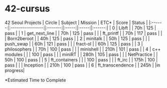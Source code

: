# 42-cursus
42 Seoul Projects
| Circle | Subject          | Mission | ETC* | Score | Status |
|:------:|:----------------:|:-------:|:-----:|:-----:|:------:|
| 0      | Libft            |         | 70h   | 125   | pass   |
| 1      | get_next_line    |         | 70h   | 125   | pass   |
|        | ft_printf        |         | 70h   | 117   | pass   |
|        | Born2beroot      |         | 40h   | 125   | pass   |
| 2      | minitalk         |         | 50h   | 125   | pass   |
|        | push_swap        |         | 60h   | 121   | pass   |
|        | fract-ol         |         | 60h   | 125   | pass   |
| 3      | philosophers     |         | 70h   | 100   | pass   |
|        | minishell        |         | 210h  | 101   | pass   |
| 4      | c++ modules      |         |       | 100   | pass   |
|        | miniRT           |         | 280h  | 105   | pass   |
|        | NetPractice      |         | 50h   | 100   | pass   |
| 5      | ft_containers    |         |       | 100   | pass   |
|        | ft_irc           |         | 175h  | 100   | pass   |
|        | Inception        |         | 210h  | 100   | pass   |
| 6      | ft_transcendence |         | 245h  |       |in progress|

\*Estimated Time to Complete
